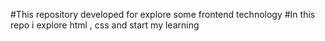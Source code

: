 #This repository developed for explore some frontend technology 
#In this repo i explore html , css and start my learning
